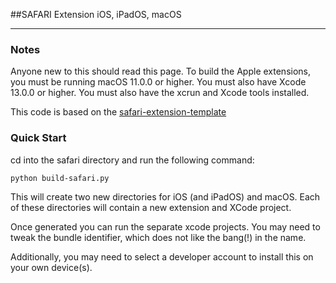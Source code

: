 ##SAFARI Extension iOS, iPadOS, macOS

-----------------------------------


### Notes 

Anyone new to this should read this page.  To build the Apple extensions, you must be running
macOS 11.0.0 or higher.  You must also have Xcode 13.0.0 or higher.  You must also have the xcrun 
and Xcode tools installed.

This code is based on the [safari-extension-template](
https://developer.apple.com/documentation/safariservices/safari_web_extensions/converting_a_web_extension_for_safari
)

### Quick Start

cd into the safari directory and run the following command:

    python build-safari.py

This will create two new directories for iOS (and iPadOS) and macOS.
Each of these directories will contain a new extension and XCode project.

Once generated you can run the separate xcode projects.  You may need to tweak the bundle 
identifier, which does not like the bang(!) in the name. 

Additionally, you may need to select a developer account to install this on your own device(s).

